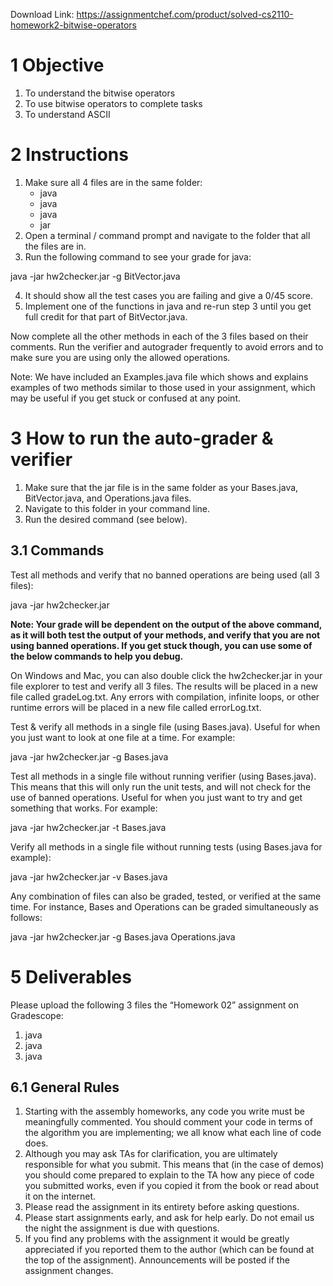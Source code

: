 Download Link: https://assignmentchef.com/product/solved-cs2110-homework2-bitwise-operators
<br>
<h1><a name="_Toc4566"></a>1           Objective</h1>

<ol>

 <li>To understand the bitwise operators</li>

 <li>To use bitwise operators to complete tasks</li>

 <li>To understand ASCII</li>

</ol>

<h1><a name="_Toc4567"></a>2           Instructions</h1>

<ol>

 <li>Make sure all 4 files are in the same folder:

  <ul>

   <li>java</li>

   <li>java</li>

   <li>java</li>

   <li>jar</li>

  </ul></li>

 <li>Open a terminal / command prompt and navigate to the folder that all the files are in.</li>

 <li>Run the following command to see your grade for java:</li>

</ol>

java -jar hw2checker.jar -g BitVector.java

<ol start="4">

 <li>It should show all the test cases you are failing and give a 0/45 score.</li>

 <li>Implement one of the functions in java and re-run step 3 until you get full credit for that part of BitVector.java.</li>

</ol>

Now complete all the other methods in each of the 3 files based on their comments. Run the verifier and autograder frequently to avoid errors and to make sure you are using only the allowed operations.

Note: We have included an Examples.java file which shows and explains examples of two methods similar to those used in your assignment, which may be useful if you get stuck or confused at any point.

<h1><a name="_Toc4568"></a>3           How to run the auto-grader &amp; verifier</h1>

<ol>

 <li>Make sure that the jar file is in the same folder as your Bases.java, BitVector.java, and Operations.java files.</li>

 <li>Navigate to this folder in your command line.</li>

 <li>Run the desired command (see below).</li>

</ol>

<h2><a name="_Toc4569"></a>3.1         Commands</h2>

Test all methods and verify that no banned operations are being used (all 3 files):

java -jar hw2checker.jar

<strong>Note: Your grade will be dependent on the output of the above command, as it will both test the output of your methods, and verify that you are not using banned operations. If you get stuck though, you can use some of the below commands to help you debug.</strong>

On Windows and Mac, you can also double click the hw2checker.jar in your file explorer to test and verify all 3 files. The results will be placed in a new file called gradeLog.txt. Any errors with compilation, infinite loops, or other runtime errors will be placed in a new file called errorLog.txt.

Test &amp; verify all methods in a single file (using Bases.java). Useful for when you just want to look at one file at a time. For example:

java -jar hw2checker.jar -g Bases.java

Test all methods in a single file without running verifier (using Bases.java). This means that this will only run the unit tests, and will not check for the use of banned operations. Useful for when you just want to try and get something that works. For example:

java -jar hw2checker.jar -t Bases.java

Verify all methods in a single file without running tests (using Bases.java for example):

java -jar hw2checker.jar -v Bases.java

Any combination of files can also be graded, tested, or verified at the same time. For instance, Bases and Operations can be graded simultaneously as follows:

java -jar hw2checker.jar -g Bases.java Operations.java

<h1><a name="_Toc4571"></a>5           Deliverables</h1>

Please upload the following 3 files the “Homework 02” assignment on Gradescope:

<ol>

 <li>java</li>

 <li>java</li>

 <li>java</li>

</ol>

<h2><a name="_Toc4573"></a>6.1         General Rules</h2>

<ol>

 <li>Starting with the assembly homeworks, any code you write must be meaningfully commented. You should comment your code in terms of the algorithm you are implementing; we all know what each line of code does.</li>

 <li>Although you may ask TAs for clarification, you are ultimately responsible for what you submit. This means that (in the case of demos) you should come prepared to explain to the TA how any piece of code you submitted works, even if you copied it from the book or read about it on the internet.</li>

 <li>Please read the assignment in its entirety before asking questions.</li>

 <li>Please start assignments early, and ask for help early. Do not email us the night the assignment is due with questions.</li>

 <li>If you find any problems with the assignment it would be greatly appreciated if you reported them to the author (which can be found at the top of the assignment). Announcements will be posted if the assignment changes.</li>

</ol>